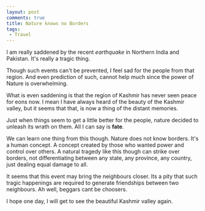 ```yaml
---
layout: post
comments: true
title: Nature knows no Borders
tags:
 - Travel
---
```


I am really saddened by the recent *earthquake* in Northern India and Pakistan. It's really a tragic thing.

Though such events can't be prevented, I feel sad for the people from that region. And even prediction of such, cannot help much since the power of Nature is overwhelming.

What is even saddening is that the region of Kashmir has never seen peace for eons now. I mean I have always heard of the beauty of the Kashmir valley, but it seems that that, is now a thing of the distant memories.

Just when things seem to get a little better for the people, nature decided to unleash its wrath on them. All I can say is __fate__.

We can learn one thing from this though. Nature does not know borders. It's a human concept. A concept created by those who wanted power and control over others. A natural tragedy like this though can strike over borders, not differentiating between any state, any province, any country, just dealing equal damage to all.

It seems that this event may bring the neighbours closer. Its a pity that such tragic happenings are required to generate friendships between two neighbours. Ah well, beggars cant be choosers.

I hope one day, I will get to see the beautiful Kashmir valley again.
